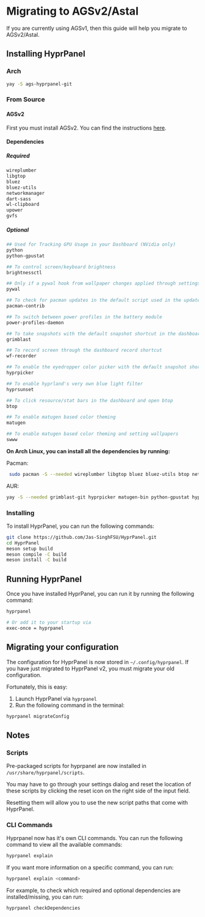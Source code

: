 # Migrating to AGSv2/Astal

If you are currently using AGSv1, then this guide will help you migrate to AGSv2/Astal.

## Installing HyprPanel

### Arch

```bash
yay -S ags-hyprpanel-git
```

### From Source

#### AGSv2

First you must install AGSv2. You can find the instructions [here](https://aylur.github.io/ags/guide/install.html).

#### Dependencies

##### Required

```bash
wireplumber
libgtop
bluez
bluez-utils
networkmanager
dart-sass
wl-clipboard
upower
gvfs
```

##### Optional

```bash
## Used for Tracking GPU Usage in your Dashboard (NVidia only)
python
python-gpustat

## To control screen/keyboard brightness
brightnessctl

## Only if a pywal hook from wallpaper changes applied through settings is desired
pywal

## To check for pacman updates in the default script used in the updates module
pacman-contrib

## To switch between power profiles in the battery module
power-profiles-daemon

## To take snapshots with the default snapshot shortcut in the dashboard
grimblast

## To record screen through the dashboard record shortcut
wf-recorder

## To enable the eyedropper color picker with the default snapshot shortcut in the dashboard
hyprpicker

## To enable hyprland's very own blue light filter
hyprsunset

## To click resource/stat bars in the dashboard and open btop
btop

## To enable matugen based color theming
matugen

## To enable matugen based color theming and setting wallpapers
swww
```

**On Arch Linux, you can install all the dependencies by running:**

Pacman:

```bash
 sudo pacman -S --needed wireplumber libgtop bluez bluez-utils btop networkmanager dart-sass wl-clipboard brightnessctl swww python upower pacman-contrib power-profiles-daemon gvfs wf-recorder
```

AUR:

```bash
yay -S --needed grimblast-git hyprpicker matugen-bin python-gpustat hyprsunset-git
```

### Installing

To install HyprPanel, you can run the following commands:

```bash
git clone https://github.com/Jas-SinghFSU/HyprPanel.git
cd HyprPanel
meson setup build
meson compile -C build
meson install -C build
```

## Running HyprPanel

Once you have installed HyprPanel, you can run it by running the following command:

```bash
hyprpanel

# Or add it to your startup via
exec-once = hyprpanel
```

## Migrating your configuration

The configuration for HyprPanel is now stored in `~/.config/hyprpanel`. If you have just migrated to HyprPanel v2, you must migrate your old configuration.

Fortunately, this is easy:

1. Launch HyprPanel via `hyprpanel`
2. Run the following command in the terminal:

```bash
hyprpanel migrateConfig
```

## Notes

### Scripts

Pre-packaged scripts for hyprpanel are now installed in `/usr/share/hyprpanel/scripts`.

You may have to go through your settings dialog and reset the location of these scripts by clicking the reset icon on the right side of the input field.

Resetting them will allow you to use the new script paths that come with HyprPanel.

### CLI Commands

Hyprpanel now has it's own CLI commands. You can run the following command to view all the available commands:

```bash
hyprpanel explain
```

If you want more information on a specific command, you can run:

```bash
hyprpanel explain <command>
```

For example, to check which required and optional dependencies are installed/missing, you can run:

```bash
hyprpanel checkDependencies
```
